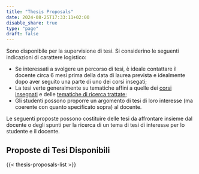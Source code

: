 ```yaml
---
title: "Thesis Proposals"
date: 2024-08-25T17:33:11+02:00
disable_share: true
type: "page"
draft: false
---
```


Sono disponibile per la supervisione di tesi. Si considerino le seguenti indicazioni di carattere logistico:
* Se interessati a svolgere un percorso di tesi, è ideale contattare il docente circa 6 mesi prima della data di laurea prevista e idealmente dopo aver seguito una parte di uno dei corsi insegati;
* La tesi verte generalmente su tematiche affini a quelle dei <a href="https://antoninofurnari.github.io/teaching/">corsi insegnati</a> e delle <a href="https://antoninofurnari.github.io/research/">tematiche di ricerca trattate</a>;
* Gli studenti possono proporre un argomento di tesi di loro interesse (ma coerente con quanto specificato sopra) al docente.

Le seguenti proposte possono costituire delle tesi da affrontare insieme dal docente o degli spunti per la ricerca di un tema di tesi di interesse per lo studente e il docente.

## Proposte di Tesi Disponibili

{{< thesis-proposals-list >}}
